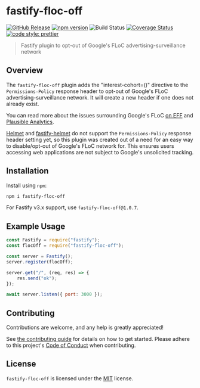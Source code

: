 # fastify-floc-off

[![GitHub Release](https://img.shields.io/github/release/Fdawgs/fastify-floc-off.svg)](https://github.com/Fdawgs/fastify-floc-off/releases/latest/)
[![npm version](https://img.shields.io/npm/v/fastify-floc-off)](https://npmjs.com/package/fastify-floc-off)
![Build Status](https://github.com/Fdawgs/fastify-floc-off/workflows/CI/badge.svg?branch=master)
[![Coverage Status](https://coveralls.io/repos/github/Fdawgs/fastify-floc-off/badge.svg?branch=master)](https://coveralls.io/github/Fdawgs/fastify-floc-off?branch=master)
[![code style: prettier](https://img.shields.io/badge/code_style-prettier-ff69b4.svg?style=flat)](https://github.com/prettier/prettier)

> Fastify plugin to opt-out of Google's FLoC advertising-surveillance network

## Overview

The `fastify-floc-off` plugin adds the "interest-cohort=()" directive to the `Permissions-Policy` response header to opt-out of Google's FLoC advertising-surveillance network. It will create a new header if one does not already exist.

You can read more about the issues surrounding Google's FLoC [on EFF](https://eff.org/deeplinks/2021/03/googles-floc-terrible-idea) and [Plausible Analytics](https://plausible.io/blog/google-floc).

[Helmet](https://github.com/helmetjs/helmet) and [fastify-helmet](https://github.com/fastify/fastify-helmet) do not support the `Permissions-Policy` response header setting yet, so this plugin was created out of a need for an easy way to disable/opt-out of Google's FLoC network for. This ensures users accessing web applications are not subject to Google's unsolicited tracking.

## Installation

Install using `npm`:

```bash
npm i fastify-floc-off
```

For Fastify v3.x support, use `fastify-floc-off@1.0.7`.

## Example Usage

```js
const Fastify = require("fastify");
const flocOff = require("fastify-floc-off");

const server = Fastify();
server.register(flocOff);

server.get("/", (req, res) => {
	res.send("ok");
});

await server.listen({ port: 3000 });
```

## Contributing

Contributions are welcome, and any help is greatly appreciated!

See [the contributing guide](./CONTRIBUTING.md) for details on how to get started.
Please adhere to this project's [Code of Conduct](./CODE_OF_CONDUCT.md) when contributing.

## License

`fastify-floc-off` is licensed under the [MIT](./LICENSE) license.
